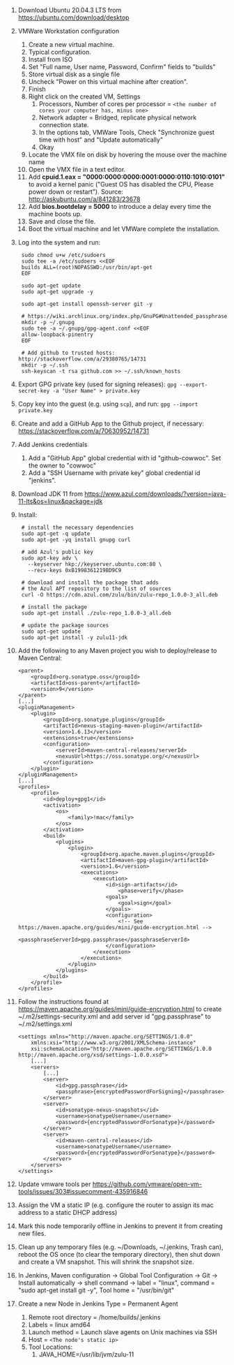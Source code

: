 1. Download Ubuntu 20.04.3 LTS from https://ubuntu.com/download/desktop
2. VMWare Workstation configuration
	1. Create a new virtual machine.
	2. Typical configuration.
	3. Install from ISO
	4. Set "Full name, User name, Password, Confirm" fields to "builds"
	5. Store virtual disk as a single file
	6. Uncheck "Power on this virtual machine after creation".
	7. Finish
	8. Right click on the created VM, Settings
		1. Processors, Number of cores per processor = `<the number of cores your computer has, minus one>`
		2. Network adapter = Bridged, replicate physical network connection state.
		3. In the options tab, VMWare Tools, Check "Synchronize guest time with host" and "Update automatically"
		4. Okay
	9. Locate the VMX file on disk by hovering the mouse over the machine name
	10. Open the VMX file in a text editor.
	11. Add **cpuid.1.eax = "0000:0000:0000:0001:0000:0110:1010:0101"** to avoid a kernel panic ("Guest OS has disabled the CPU, Please power down or restart"). Source: http://askubuntu.com/a/841283/23678
	12. Add **bios.bootdelay = 5000** to introduce a delay every time the machine boots up.
	13. Save and close the file.
	14. Boot the virtual machine and let VMWare complete the installation.
3. Log into the system and run:

		sudo chmod u+w /etc/sudoers
		sudo tee -a /etc/sudoers <<EOF
		builds ALL=(root)NOPASSWD:/usr/bin/apt-get
		EOF

		sudo apt-get update
		sudo apt-get upgrade -y

		sudo apt-get install openssh-server git -y

		# https://wiki.archlinux.org/index.php/GnuPG#Unattended_passphrase
		mkdir -p ~/.gnupg
		sudo tee -a ~/.gnupg/gpg-agent.conf <<EOF
		allow-loopback-pinentry
		EOF

		# Add github to trusted hosts: http://stackoverflow.com/a/29380765/14731
		mkdir -p ~/.ssh
		ssh-keyscan -t rsa github.com >> ~/.ssh/known_hosts

4. Export GPG private key (used for signing releases): `gpg --export-secret-key -a "User Name" > private.key`
5. Copy key into the guest (e.g. using `scp`), and run: `gpg --import private.key`
6. Create and add a GitHub App to the Github project, if necessary: https://stackoverflow.com/a/70630952/14731
7. Add Jenkins credentials
	1. Add a "GitHub App" global credential with id "github-cowwoc". Set the owner to "cowwoc"
	2. Add a "SSH Username with private key" global credential id "jenkins".
8. Download JDK 11 from https://www.azul.com/downloads/?version=java-11-lts&os=linux&package=jdk
9. Install:

		# install the necessary dependencies
		sudo apt-get -q update
		sudo apt-get -yq install gnupg curl 

		# add Azul's public key
		sudo apt-key adv \
		  --keyserver hkp://keyserver.ubuntu.com:80 \
		  --recv-keys 0xB1998361219BD9C9

		# download and install the package that adds 
		# the Azul APT repository to the list of sources 
		curl -O https://cdn.azul.com/zulu/bin/zulu-repo_1.0.0-3_all.deb

		# install the package
		sudo apt-get install ./zulu-repo_1.0.0-3_all.deb

		# update the package sources
		sudo apt-get update
		sudo apt-get install -y zulu11-jdk

10. Add the following to any Maven project you wish to deploy/release to Maven Central:

		<parent>
			<groupId>org.sonatype.oss</groupId>
			<artifactId>oss-parent</artifactId>
			<version>9</version>
		</parent>
		[...]
		<pluginManagement>
			<plugin>
				<groupId>org.sonatype.plugins</groupId>
				<artifactId>nexus-staging-maven-plugin</artifactId>
				<version>1.6.13</version>
				<extensions>true</extensions>
				<configuration>
					<serverId>maven-central-releases/serverId>
					<nexusUrl>https://oss.sonatype.org/</nexusUrl>
				</configuration>
			</plugin>
		</pluginManagement>
		[...]
		<profiles>
			<profile>
				<id>deploy+gpg1</id>
				<activation>
					<os>
						<family>!mac</family>
					</os>
				</activation>
				<build>
					<plugins>
						<plugin>
							<groupId>org.apache.maven.plugins</groupId>
							<artifactId>maven-gpg-plugin</artifactId>
							<version>1.6</version>
							<executions>
								<execution>
									<id>sign-artifacts</id>
										<phase>verify</phase>
									<goals>
										<goal>sign</goal>
									</goals>
									<configuration>
										<!-- See https://maven.apache.org/guides/mini/guide-encryption.html -->
										<passphraseServerId>gpg.passphrase</passphraseServerId>
									</configuration>
								</execution>
							</executions>
						</plugin>
					</plugins>
				</build>
			</profile>
		</profiles>

11. Follow the instructions found at https://maven.apache.org/guides/mini/guide-encryption.html to create ~/.m2/settings-security.xml and add server id "gpg.passphrase" to ~/.m2/settings.xml

		<settings xmlns="http://maven.apache.org/SETTINGS/1.0.0"
		    xmlns:xsi="http://www.w3.org/2001/XMLSchema-instance"
		    xsi:schemaLocation="http://maven.apache.org/SETTINGS/1.0.0 http://maven.apache.org/xsd/settings-1.0.0.xsd">
			[...]
			<servers>
				[...]
				<server>
					<id>gpg.passphrase</id>
					<passphrase>{encryptedPasswordForSigning}</passphrase>
				</server>
				<server>
					<id>sonatype-nexus-snapshots</id>
					<username>sonatypeUsername</username>
					<password>{encryptedPasswordForSonatype}</password>
				</server>
				<server>
					<id>maven-central-releases</id>
					<username>sonatypeUsername</username>
					<password>{encryptedPasswordForSonatype}</password>
				</server>
			</servers>
		</settings>

12. Update vmware tools per https://github.com/vmware/open-vm-tools/issues/303#issuecomment-435916846
13. Assign the VM a static IP (e.g. configure the router to assign its mac address to a static DHCP address)
14. Mark this node temporarily offline in Jenkins to prevent it from creating new files.
15. Clean up any temporary files (e.g. ~/Downloads, ~/.jenkins, Trash can), reboot the OS once (to clear the temporary directory), then shut down and create a VM snapshot. This will shrink the snapshot size.
16. In Jenkins, Maven configuration → Global Tool Configuration → Git → Install automatically → shell command → label = "linux", command = "sudo apt-get install git -y", Tool home = "/usr/bin/git"
17. Create a new Node in Jenkins
Type = Permanent Agent
	1. Remote root directory = /home/builds/.jenkins
	2. Labels = linux amd64
	3. Launch method = Launch slave agents on Unix machines via SSH
	4. Host = `<The node's static ip>`
	5. Tool Locations:
		1. JAVA_HOME=/usr/lib/jvm/zulu-11

